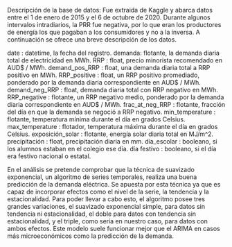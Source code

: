 Descripción de la base de datos:
Fue extraida de Kaggle y abarca datos entre el 1 de enero de 2015 y el 6 de octubre de 2020. Durante algunos intervalos intradiarios, la PRR fue negativa, por lo que eran los productores de energía los que pagaban a los consumidores y no a la inversa. A continuación se ofrece una breve descripción de los datos.

date : datetime, la fecha del registro.
demanda: flotante, la demanda diaria total de electricidad en MWh.
RRP : float, precio minorista recomendado en AUD$ / MWh.
demand_pos_RRP : float, una demanda diaria total a RRP positivo en MWh.
RRP_positive : float, un RRP positivo promediado, ponderado por la demanda diaria correspondiente en AUD$ / MWh.
demand_neg_RRP : float, demanda diaria total con RRP negativo en MWh.
RRP_negative : flotante, un RRP negativo medio, ponderado por la demanda diaria correspondiente en AUD$ / MWh.
frac_at_neg_RRP : flotante, fracción del día en que la demanda se negoció a RRP negativo.
min_temperature : flotante, temperatura mínima durante el día en grados Celsius.
max_temperature : flotador, temperatura máxima durante el día en grados Celsius.
exposición_solar : flotante, energía solar diaria total en MJ/m^2.
precipitación : float, precipitación diaria en mm.
día_escolar : booleano, si los alumnos estaban en el colegio ese día.
día festivo : booleano, si el día era festivo nacional o estatal.

En el análisis se pretende comprobar que la técnica de suavizado exponencial, un algoritmo de series temporales, realiza una buena predicción de la demanda eléctrica. Se apuesta por esta técnica ya que es capaz de incorporar efectos como el nivel de la serie, la tendencia y la estacionalidad. Para poder llevar a cabo esto, el algoritmo posee tres grandes variaciones, el suavizado exponencial simple, para datos sin tendencia ni estacionalidad, el doble para datos con tendencia sin estacionalidad, y el triple, como sería en nuestro caso, para datos con ambos efectos. Este modelo suele funcionar mejor que el ARIMA en casos más microeconómicos como la predicción de la demanda.
